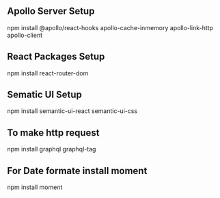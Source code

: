 ## Apollo Server Setup

npm install @apollo/react-hooks apollo-cache-inmemory apollo-link-http apollo-client

## React Packages Setup

npm install react-router-dom

## Sematic UI Setup

npm install semantic-ui-react semantic-ui-css

## To make http request

npm install graphql graphql-tag

## For Date formate install moment

npm install moment
